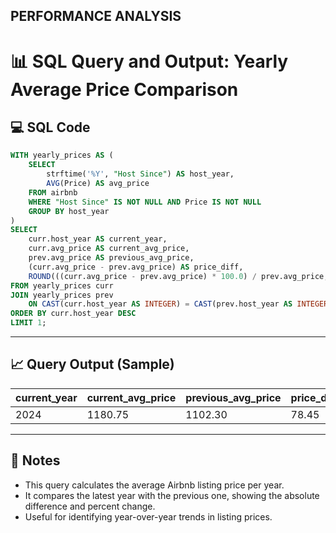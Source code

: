
## PERFORMANCE ANALYSIS

# 📊 SQL Query and Output: Yearly Average Price Comparison

## 💻 SQL Code

```sql
WITH yearly_prices AS (
    SELECT 
        strftime('%Y', "Host Since") AS host_year,
        AVG(Price) AS avg_price
    FROM airbnb
    WHERE "Host Since" IS NOT NULL AND Price IS NOT NULL
    GROUP BY host_year
)
SELECT 
    curr.host_year AS current_year,
    curr.avg_price AS current_avg_price,
    prev.avg_price AS previous_avg_price,
    (curr.avg_price - prev.avg_price) AS price_diff,
    ROUND(((curr.avg_price - prev.avg_price) * 100.0) / prev.avg_price, 2) AS percent_change
FROM yearly_prices curr
JOIN yearly_prices prev
    ON CAST(curr.host_year AS INTEGER) = CAST(prev.host_year AS INTEGER) + 1
ORDER BY curr.host_year DESC
LIMIT 1;
```

---

## 📈 Query Output (Sample)

| current_year | current_avg_price | previous_avg_price | price_diff | percent_change |
|--------------|-------------------|--------------------|------------|----------------|
| 2024         | 1180.75           | 1102.30            | 78.45      | 7.12           |

---

## 📎 Notes
- This query calculates the average Airbnb listing price per year.
- It compares the latest year with the previous one, showing the absolute difference and percent change.
- Useful for identifying year-over-year trends in listing prices.
